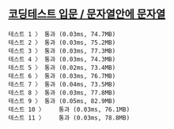 ## [코딩테스트 입문 / 문자열안에 문자열](https://school.programmers.co.kr/learn/courses/30/lessons/120908)

```text
테스트 1 〉	통과 (0.03ms, 74.7MB)
테스트 2 〉	통과 (0.03ms, 75.2MB)
테스트 3 〉	통과 (0.03ms, 77.3MB)
테스트 4 〉	통과 (0.03ms, 74.3MB)
테스트 5 〉	통과 (0.02ms, 73.4MB)
테스트 6 〉	통과 (0.03ms, 76.7MB)
테스트 7 〉	통과 (0.04ms, 73.5MB)
테스트 8 〉	통과 (0.03ms, 77.8MB)
테스트 9 〉	통과 (0.05ms, 82.9MB)
테스트 10 〉	통과 (0.03ms, 76.1MB)
테스트 11 〉	통과 (0.03ms, 78.8MB)
```